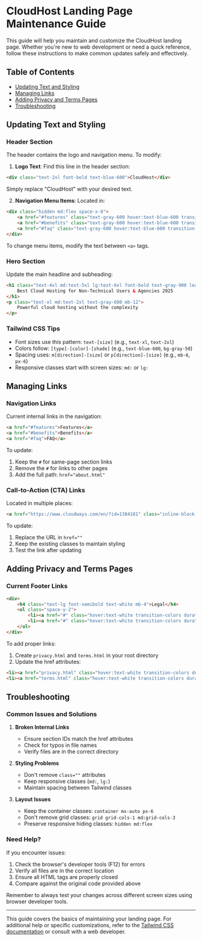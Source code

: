 # CloudHost Landing Page Maintenance Guide

This guide will help you maintain and customize the CloudHost landing page. Whether you're new to web development or need a quick reference, follow these instructions to make common updates safely and effectively.

## Table of Contents
- [Updating Text and Styling](#updating-text-and-styling)
- [Managing Links](#managing-links)
- [Adding Privacy and Terms Pages](#adding-privacy-and-terms-pages)
- [Troubleshooting](#troubleshooting)

## Updating Text and Styling

### Header Section
The header contains the logo and navigation menu. To modify:

1. **Logo Text**: Find this line in the header section:
```html
<div class="text-2xl font-bold text-blue-600">CloudHost</div>
```
Simply replace "CloudHost" with your desired text.

2. **Navigation Menu Items**: Located in:
```html
<div class="hidden md:flex space-x-8">
    <a href="#features" class="text-gray-600 hover:text-blue-600 transition-colors duration-300">Features</a>
    <a href="#benefits" class="text-gray-600 hover:text-blue-600 transition-colors duration-300">Benefits</a>
    <a href="#faq" class="text-gray-600 hover:text-blue-600 transition-colors duration-300">FAQ</a>
</div>
```
To change menu items, modify the text between `<a>` tags.

### Hero Section
Update the main headline and subheading:
```html
<h1 class="text-4xl md:text-5xl lg:text-6xl font-bold text-gray-900 leading-tight mb-6">
    Best Cloud Hosting for Non-Technical Users & Agencies 2025
</h1>
<p class="text-xl md:text-2xl text-gray-600 mb-12">
    Powerful cloud hosting without the complexity
</p>
```

### Tailwind CSS Tips
- Font sizes use this pattern: `text-[size]` (e.g., `text-xl`, `text-2xl`)
- Colors follow: `[type]-[color]-[shade]` (e.g., `text-blue-600`, `bg-gray-50`)
- Spacing uses: `m[direction]-[size]` or `p[direction]-[size]` (e.g., `mb-6`, `px-6`)
- Responsive classes start with screen sizes: `md:` or `lg:`

## Managing Links

### Navigation Links
Current internal links in the navigation:
```html
<a href="#features">Features</a>
<a href="#benefits">Benefits</a>
<a href="#faq">FAQ</a>
```

To update:
1. Keep the `#` for same-page section links
2. Remove the `#` for links to other pages
3. Add the full path: `href="about.html"`

### Call-to-Action (CTA) Links
Located in multiple places:
```html
<a href="https://www.cloudways.com/en/?id=1384181" class="inline-block px-8 py-4 bg-blue-600...">
```

To update:
1. Replace the URL in `href=""`
2. Keep the existing classes to maintain styling
3. Test the link after updating

## Adding Privacy and Terms Pages

### Current Footer Links
```html
<div>
    <h4 class="text-lg font-semibold text-white mb-4">Legal</h4>
    <ul class="space-y-2">
        <li><a href="#" class="hover:text-white transition-colors duration-300">Privacy Policy</a></li>
        <li><a href="#" class="hover:text-white transition-colors duration-300">Terms of Service</a></li>
    </ul>
</div>
```

To add proper links:
1. Create `privacy.html` and `terms.html` in your root directory
2. Update the href attributes:
```html
<li><a href="privacy.html" class="hover:text-white transition-colors duration-300">Privacy Policy</a></li>
<li><a href="terms.html" class="hover:text-white transition-colors duration-300">Terms of Service</a></li>
```

## Troubleshooting

### Common Issues and Solutions

1. **Broken Internal Links**
   - Ensure section IDs match the href attributes
   - Check for typos in file names
   - Verify files are in the correct directory

2. **Styling Problems**
   - Don't remove `class=""` attributes
   - Keep responsive classes (`md:`, `lg:`)
   - Maintain spacing between Tailwind classes

3. **Layout Issues**
   - Keep the container classes: `container mx-auto px-6`
   - Don't remove grid classes: `grid grid-cols-1 md:grid-cols-3`
   - Preserve responsive hiding classes: `hidden md:flex`

### Need Help?
If you encounter issues:
1. Check the browser's developer tools (F12) for errors
2. Verify all files are in the correct location
3. Ensure all HTML tags are properly closed
4. Compare against the original code provided above

Remember to always test your changes across different screen sizes using browser developer tools.

---

This guide covers the basics of maintaining your landing page. For additional help or specific customizations, refer to the [Tailwind CSS documentation](https://tailwindcss.com/docs) or consult with a web developer.